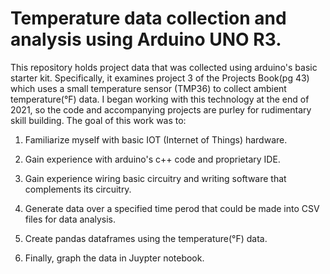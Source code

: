 # Temperature data collection and analysis using Arduino UNO R3.
This repository holds project data that was collected using arduino's basic starter kit. Specifically, it examines project 3 of the Projects Book(pg 43) which uses a small temperature sensor (TMP36) to collect ambient temperature(°F) data. I began working with this technology at the end of 2021, so the code and accompanying projects are purley for rudimentary skill building. The goal of this work was to:

1) Familiarize myself with basic IOT (Internet of Things) hardware.

2) Gain experience with arduino's c++ code and proprietary IDE.

3) Gain experience wiring basic circuitry and writing software that complements its circuitry.

4) Generate data over a specified time perod that could be made into CSV files for data analysis.

5) Create pandas dataframes using the temperature(°F) data.

6) Finally, graph the data in Juypter notebook.
